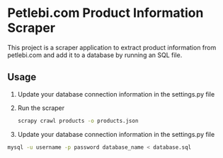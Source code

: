 # Petlebi.com Product Information Scraper

This project is a scraper application to extract product information from petlebi.com and add it to a database by running an SQL file.

## Usage

1. Update your database connection information in the settings.py file

2. Run the scraper
   ```bash
   scrapy crawl products -o products.json

3. Update your database connection information in the settings.py file
  ```bash
  mysql -u username -p password database_name < database.sql
